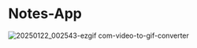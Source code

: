 # Notes-App
 ![20250122_002543-ezgif com-video-to-gif-converter](https://github.com/user-attachments/assets/266da3c1-e05b-47e4-98df-915b31c8390f)
